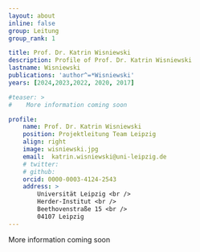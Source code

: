 ```yaml
---
layout: about
inline: false
group: Leitung
group_rank: 1

title: Prof. Dr. Katrin Wisniewski
description: Profile of Prof. Dr. Katrin Wisniewski
lastname: Wisniewski
publications: 'author^=*Wisniewski'
years: [2024,2023,2022, 2020, 2017]

#teaser: >
#    More information coming soon

profile:
    name: Prof. Dr. Katrin Wisniewski
    position: Projektleitung Team Leipzig
    align: right
    image: wisniewski.jpg
    email:  katrin.wisniewski@uni-leipzig.de
    # twitter:
    # github:
    orcid: 0000-0003-4124-2543
    address: >
        Universität Leipzig <br />
        Herder-Institut <br />
        Beethovenstraße 15 <br />
        04107 Leipzig
---
```


More information coming soon